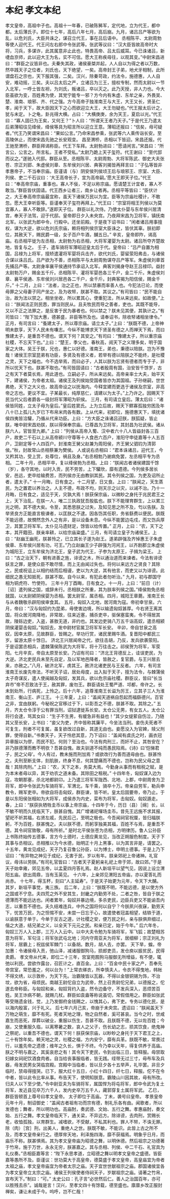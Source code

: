 # 本纪 孝文本纪
孝文皇帝，高祖中子也。高祖十一年春，已破陈豨军，定代地，立为代王，都中都。太后薄氏子。即位十七年，高后八年七月，高后崩。九月，诸吕吕产等欲为乱，以危刘氏，大臣共诛之，谋召立代王，事在吕后语中。
丞相陈平、太尉周勃等使人迎代王。代王问左右郎中令张武等。张武等议曰：“汉大臣皆故高帝时大将，习兵，多谋诈，此其属意非止此也，特畏高帝、吕太后威耳。今已诛诸吕，新啑血京师，此以迎大王为名，实不可信。愿大王称疾毋往，以观其变。”中尉宋昌进曰：“群臣之议皆非也。夫秦失其政，诸侯豪桀并起，人人自以为得之者以万数，然卒践天子之位者，刘氏也，天下绝望，一矣。高帝封王子弟，地犬牙相制，此所谓盘石之宗也，天下服其强，二矣。汉兴，除秦苛政，约法令，施德惠，人人自安，难动摇，三矣。夫以吕太后之严，立诸吕为三王，擅权专制，然而太尉以一节入北军，一呼士皆左袒，为刘氏，叛诸吕，卒以灭之。此乃天授，非人力也。今大臣虽欲为变，百姓弗为使，其党宁能专一邪？方今内有朱虚、东牟之亲，外畏吴、楚、淮南、琅邪、齐、代之强。方今高帝子独淮南王与大王，大王又长，贤圣仁孝，闻于天下，故大臣因天下之心而欲迎立大王，大王勿疑也。”代王报太后计之，犹与未定。卜之龟，卦兆得大横。占曰：“大横庚庚，余为天王，夏启以光。”代王曰：“寡人固已为王矣，又何王？”卜人曰：“所谓天王者乃天子。”于是代王乃遣太后弟薄昭往见绛侯，绛侯等具为昭言所以迎立王意。薄昭还报曰：“信矣，毋可疑者。”代王乃笑谓宋昌曰：“果如公言。”乃命宋昌参乘，张武等六人乘传诣长安。至高陵休止，而使宋昌先驰之长安观变。
昌至渭桥，丞相以下皆迎。宋昌还报。代王驰至渭桥，群臣拜谒称臣。代王下车拜。太尉勃进曰：“愿请闲言。”宋昌曰：“所言公，公言之。所言私，王者不受私。”太尉乃跪上天子玺符。代王谢曰：“至代邸而议之。”遂驰入代邸。群臣从至。丞相陈平、太尉周勃、大将军陈武、御史大夫张苍、宗正刘郢、朱虚侯刘章、东牟侯刘兴居、典客刘揭皆再拜言曰：“子弘等皆非孝惠帝子，不当奉宗庙。臣谨请（与）阴安侯列侯顷王后与琅邪王、宗室、大臣、列侯、吏二千石议曰：‘大王高帝长子，宜为高帝嗣。’愿大王即天子位。”代王曰：“奉高帝宗庙，重事也。寡人不佞，不足以称宗庙。愿请楚王计宜者，寡人不敢当。”群臣皆伏固请。代王西乡让者三，南乡让者再。丞相平等皆曰：“臣伏计之，大王奉高帝宗庙最宜称，虽天下诸侯万民以为宜。臣等为宗庙社稷计，不敢忽。愿大王幸听臣等。臣谨奉天子玺符再拜上。”代王曰：“宗室将相王列侯以为莫宜寡人，寡人不敢辞。”遂即天子位。
群臣以礼次侍。乃使太仆婴与东牟侯兴居清宫，奉天子法驾，迎于代邸。皇帝即日夕入未央宫。乃夜拜宋昌为卫将军，镇抚南北军。以张武为郎中令，行殿中。还坐前殿。于是夜下诏书曰：“闲者诸吕用事擅权，谋为大逆，欲以危刘氏宗庙，赖将相列侯宗室大臣诛之，皆伏其辜。朕初即位，其赦天下，赐民爵一级，女子百户牛酒，酺五日。”
辛亥，皇帝即阼，谒高庙。右丞相平徙为左丞相，太尉勃为右丞相，大将军灌婴为太尉。诸吕所夺齐楚故地，皆复与之。
壬子，遣车骑将军薄昭迎皇太后于代。皇帝曰：“吕产自置为相国，吕禄为上将军，擅矫遣灌将军婴将兵击齐，欲代刘氏，婴留荥阳弗击，与诸侯合谋以诛吕氏。吕产欲为不善，丞相陈平与太尉周勃谋夺吕产等军。朱虚侯刘章首先捕吕产等。太尉身率襄平侯通持节承诏入北军。典客刘揭身夺赵王吕禄印。益封太尉勃万户，赐金五千斤。丞相陈平、灌将军婴邑各三千户，金二千斤。朱虚侯刘章、襄平侯通、东牟侯刘兴居邑各二千户，金千斤。封典客揭为阳信侯，赐金千斤。”
十二月，上曰：“法者，治之正也，所以禁暴而率善人也。今犯法已论，而使毋罪之父母妻子同产坐之，及为收帑，朕甚不取。其议之。”有司皆曰：“民不能自治，故为法以禁之。相坐坐收，所以累其心，使重犯法，所从来远矣。如故便。”上曰：“朕闻法正则民悫，罪当则民从。且夫牧民而导之善者，吏也。其既不能导，又以不正之法罪之，是反害于民为暴者也。何以禁之？朕未见其便，其孰计之。”有司皆曰：“陛下加大惠，德甚盛，非臣等所及也。请奉诏书，除收帑诸相坐律令。”
正月，有司言曰：“蚤建太子，所以尊宗庙。请立太子。”上曰：“朕既不德，上帝神明未歆享，天下人民未有嗛志。今纵不能博求天下贤圣有德之人而禅天下焉，而曰豫建太子，是重吾不德也。谓天下何？其安之。”有司曰：“豫建太子，所以重宗庙社稷，不忘天下也。”上曰：“楚王，季父也，春秋高，阅天下之义理多矣，明于国家之大体。吴王于朕，兄也，惠仁以好德。淮南王，弟也，秉德以陪朕。岂为不豫哉！诸侯王宗室昆弟有功臣，多贤及有德义者，若举有德以陪朕之不能终，是社稷之灵，天下之福也。今不选举焉，而曰必子，人其以朕为忘贤有德者而专于子，非所以忧天下也。朕甚不取也。”有司皆固请曰：“古者殷周有国，治安皆千馀岁，古之有天下者莫长焉，用此道也。立嗣必子，所从来远矣。高帝亲率士大夫，始平天下，建诸侯，为帝者太祖。诸侯王及列侯始受国者皆亦为其国祖。子孙继嗣，世世弗绝，天下之大义也，故高帝设之以抚海内。今释宜建而更选于诸侯及宗室，非高帝之志也。更议不宜。子某最长，纯厚慈仁，请建以为太子。”上乃许之。因赐天下民当代父后者爵各一级封将军薄昭为轵侯。
三月，有司请立皇后。薄太后曰：“诸侯皆同姓，立太子母为皇后。”皇后姓窦氏。上为立后故，赐天下鳏寡孤独穷困及年八十已上孤儿九岁已下布帛米肉各有数。上从代来，初即位，施德惠天下，填抚诸侯四夷皆洽驩，乃循从代来功臣。上曰：“方大臣之诛诸吕迎朕，朕狐疑，皆止朕，唯中尉宋昌劝朕，朕以得保奉宗庙。已尊昌为卫将军，其封昌为壮武侯。诸从朕六人，官皆至九卿。”
上曰：“列侯从高帝入蜀、汉中者六十八人皆益封各三百户，故吏二千石以上从高帝颍川守尊等十人食邑六百户，淮阳守申徒嘉等十人五百户，卫尉定等十人四百户。封淮南王舅父赵兼为周阳侯，齐王舅父驷钧为清郭侯。”秋，封故常山丞相蔡兼为樊侯。
人或说右丞相曰：“君本诛诸吕，迎代王，今又矜其功，受上赏，处尊位，祸且及身。”右丞相勃乃谢病免罢，左丞相平专为丞相。
二年十月，丞相平卒，复以绛侯勃为丞相。上曰：“朕闻古者诸侯建国千馀（岁），各守其地，以时入贡，民不劳苦，上下驩欣，靡有遗德。今列侯多居长安，邑远，吏卒给输费苦，而列侯亦无由教驯其民。其令列侯之国，为吏及诏所止者，遣太子。”
十一月晦，日有食之。十二月望，日又食。上曰：“朕闻之，天生蒸民，为之置君以养治之。人主不德，布政不均，则天示之以灾，以诫不治。乃十一月晦，日有食之，适见于天，灾孰大焉！朕获保宗庙，以微眇之身托于兆民君王之上，天下治乱，在朕一人，唯二三执政犹吾股肱也。朕下不能理育群生，上以累三光之明，其不德大矣。令至，其悉思朕之过失，及知见思之所不及，匄以告朕。及举贤良方正能直言极谏者，以匡朕之不逮。因各饬其任职，务省繇费以便民。朕既不能远德，故憪然念外人之有非，是以设备未息。今纵不能罢边屯戍，而又饬兵厚卫，其罢卫将军军。太仆见马遗财足，馀皆以给传置。”
正月，上曰：“农，天下之本，其开籍田，朕亲率耕，以给宗庙粢盛。”
三月，有司请立皇子为诸侯王。上曰：“赵幽王幽死，朕甚怜之，已立其长子遂为赵王。遂弟辟强及齐悼惠王子朱虚侯章、东牟侯兴居有功，可王。”乃立赵幽王少子辟强为河闲王，以齐剧郡立朱虚侯为城阳王，立东牟侯为济北王，皇子武为代王，子参为太原王，子揖为梁王。
上曰：“古之治天下，朝有进善之旌，诽谤之木，所以通治道而来谏者。今法有诽谤妖言之罪，是使众臣不敢尽情，而上无由闻过失也。将何以来远方之贤良？其除之。民或祝诅上以相约结而后相谩，吏以为大逆，其有他言，而吏又以为诽谤。此细民之愚无知抵死，朕甚不取。自今以来，有犯此者勿听治。”
九月，初与郡国守相为铜虎符、竹使符。
三年十月丁酉晦，日有食之。十一月，上曰：“前日（计）［诏］遣列侯之国，或辞未行。丞相朕之所重，其为朕率列侯之国。”绛侯勃免丞相就国，以太尉颍阴侯婴为丞相。罢太尉官，属丞相。四月，城阳王章薨。淮南王长与从者魏敬杀辟阳侯审食其。
五月，匈奴入北地，居河南为寇。帝初幸甘泉。六月，帝曰：“汉与匈奴约为昆弟，毋使害边境，所以输遗匈奴甚厚。今右贤王离其国，将众居河南降地，非常故，往来近塞，捕杀吏卒，驱保塞蛮夷，令不得居其故，陵轹边吏，入盗，甚敖无道，非约也。其发边吏骑八万五千诣高奴，遣丞相颍阴侯灌婴击匈奴。”匈奴去，发中尉材官属卫将军军长安。
辛卯，帝自甘泉之高奴，因幸太原，见故群臣，皆赐之。举功行赏，诸民里赐牛酒。复晋阳中都民三岁。留游太原十馀日。
济北王兴居闻帝之代，欲往击胡，乃反，发兵欲袭荥阳。于是诏罢丞相兵，遣棘蒲侯陈武为大将军，将十万往击之。祁侯贺为将军，军荥阳。七月辛亥，帝自太原至长安。乃诏有司曰：“济北王背德反上，诖误吏民，为大逆。济北吏民兵未至先自定，及以军地邑降者，皆赦之，复官爵。与王兴居去来，亦赦之。”八月，破济北军，虏其王。赦济北诸吏民与王反者。
六年，有司言淮南王长废先帝法，不听天子诏，居处毋度，出入拟于天子，擅为法令，与棘蒲侯太子奇谋反，遣人使闽越及匈奴，发其兵，欲以危宗庙社稷。群臣议，皆曰“长当弃市”帝不忍致法于王，赦其罪，废勿王。群臣请处王蜀严道、邛都，帝许之。长未到处所，行病死，上怜之。后十六年，追尊淮南王长谥为厉王，立其子三人为淮南王、衡山王、庐江王。
十三年夏，上曰：“盖闻天道祸自怨起而福繇德兴。百官之非，宜由朕躬。今秘祝之官移过于下，以彰吾之不德，朕甚不取。其除之。”
五月，齐太仓令淳于公有罪当刑，诏狱逮徙系长安。太仓公无男，有女五人。太仓公将行会逮，骂其女曰：“生子不生男，有缓急非有益也！”其少女缇萦自伤泣，乃随其父至长安，上书曰：“妾父为吏，齐中皆称其廉平，今坐法当刑。妾伤夫死者不可复生，刑者不可复属，虽复欲改过自新，其道无由也。妾愿没入为官婢，赎父刑罪，使得自新。”书奏天子，天子怜悲其意，乃下诏曰：“盖闻有虞氏之时，画衣冠异章服以为僇，而民不犯。何则？至治也。今法有肉刑三，而奸不止，其咎安在？非乃朕德薄而教不明欤？吾甚自愧。故夫驯道不纯而愚民陷焉。《诗》曰‘恺悌君子，民之父母’。今人有过，教未施而刑加焉？或欲改行为善而道毋由也。朕甚怜之。夫刑至断支体，刻肌肤，终身不息，何其楚痛而不德也，岂称为民父母之意哉！其除肉刑。”
上曰：“农，天下之本，务莫大焉。今勤身从事而有租税之赋，是为本末者毋以异，其于劝农之道未备。其除田之租税。”
十四年冬，匈奴谋入边为寇，攻朝那塞，杀北地都尉卬。上乃遣三将军军陇西、北地、上郡，中尉周舍为卫将军，郎中令张武为车骑将军，军渭北，车千乘，骑卒十万。帝亲自劳军，勒兵申教令，赐军吏卒。帝欲自将击匈奴，群臣谏，皆不听。皇太后固要帝，帝乃止。于是以东阳侯张相如为大将军，成侯赤为内史，栾布为将军，击匈奴。匈奴遁走。
春，上曰：“朕获执牺牲圭币以事上帝宗庙，十四年于今，历日（县）［绵］长，以不敏不明而久抚临天下，朕甚自愧。其广增诸祀墠场圭币。昔先王远施不求其报，望祀不祈其福，右贤左戚，先民后己，至明之极也。今吾闻祠官祝厘，皆归福朕躬，不为百姓，朕甚愧之。夫以朕不德，而躬享独美其福，百姓不与焉，是重吾不德。其令祠官致敬，毋有所祈。”
是时北平侯张苍为丞相，方明律历。鲁人公孙臣上书陈终始传五德事，言方今土德时，土德应黄龙见，当改正朔服色制度。天子下其事与丞相议。丞相推以为今水德，始明正十月上黑事，以为其言非是，请罢之。
十五年，黄龙见成纪，天子乃复召鲁公孙臣，以为博士，申明土德事。于是上乃下诏曰：“有异物之神见于成纪，无害于民，岁以有年。朕亲郊祀上帝诸神。礼官议，毋讳以劳朕。”有司礼官皆曰：“古者天子夏躬亲礼祀上帝于郊，故曰郊。”于是天子始幸雍，郊见五帝，以孟夏四月答礼焉。赵人新垣平以望气见，因说上设立渭阳五庙。欲出周鼎，当有玉英见。
十六年，上亲郊见渭阳五帝庙，亦以夏答礼而尚赤。
十七年，得玉杯，刻曰“人主延寿”。于是天子始更为元年，令天下大酺。其岁，新垣平事觉，夷三族。
后二年，上曰：“朕既不明，不能远德，是以使方外之国或不宁息。夫四荒之外不安其生，封畿之内勤劳不处，二者之咎，皆自于朕之德薄而不能远达也。闲者累年，匈奴并暴边境，多杀吏民，边臣兵吏又不能谕吾内志，以重吾不德也。夫久结难连兵，中外之国将何以自宁？今朕夙兴夜寐，勤劳天下，忧苦万民，为之怛惕不安，未尝一日忘于心，故遣使者冠盖相望，结轶于道，以谕朕意于单于。今单于反古之道，计社稷之安，便万民之利，亲与朕俱弃细过，偕之大道，结兄弟之义，以全天下元元之民。和亲已定，始于今年。”
后六年冬，匈奴三万人入上郡，三万人入云中。以中大夫令勉为车骑将军，军飞狐；故楚相苏意为将军，军句注；将军张武屯北地；河内守周亚夫为将军，居细柳；宗正刘礼为将军，居霸上；祝兹侯军棘门：以备胡。数月，胡人去，亦罢。
天下旱，蝗。帝加惠：令诸侯毋入贡，弛山泽，减诸服御狗马，损郎吏员，发仓庾以振贫民，民得卖爵。
孝文帝从代来，即位二十三年，宫室苑囿狗马服御无所增益，有不便，辄弛以利民。尝欲作露台，召匠计之，直百金。上曰：“百金中民十家之产，吾奉先帝宫室，常恐羞之，何以台为！”上常衣绨衣，所幸慎夫人，令衣不得曳地，帏帐不得文绣，以示敦朴，为天下先。治霸陵皆以瓦器，不得以金银铜锡为饰，不治坟，欲为省，毋烦民。南越王尉佗自立为武帝，然上召贵尉佗兄弟，以德报之，佗遂去帝称臣。与匈奴和亲，匈奴背约入盗，然令边备守，不发兵深入，恶烦苦百姓。吴王诈病不朝，就赐几杖。群臣如袁盎等称说虽切，常假借用之。群臣如张武等受赂遗金钱，觉，上乃发御府金钱赐之，以愧其心，弗下吏。专务以德化民，是以海内殷富，兴于礼义。
后七年六月己亥，帝崩于未央宫。遗诏曰：“朕闻盖天下万物之萌生，靡不有死。死者天地之理，物之自然者，奚可甚哀。当今之时，世咸嘉生而恶死，厚葬以破业，重服以伤生，吾甚不取。且朕既不德，无以佐百姓；今崩，又使重服久临，以离寒暑之数，哀人之父子，伤长幼之志，损其饮食，绝鬼神之祭祀，以重吾不德也，谓天下何！朕获保宗庙，以眇眇之身托于天下君王之上，二十有馀年矣。赖天地之灵，社稷之福，方内安宁，靡有兵革。朕既不敏，常畏过行，以羞先帝之遗德；维年之久长，惧于不终。今乃幸以天年，得复供养于高庙。朕之不明与嘉之，其奚哀悲之有！其令天下吏民，令到出临三日，皆释服。毋禁取妇嫁女祠祀饮酒食肉者。自当给丧事服临者，皆无践。绖带无过三寸，毋布车及兵器，毋发民男女哭临宫殿。宫殿中当临者，皆以旦夕各十五举声，礼毕罢。非旦夕临时，禁毋得擅哭。已下，服大红十五日，小红十四日，纤七日，释服。佗不在令中者，皆以此令比率从事。布告天下，使明知朕意。霸陵山川因其故，毋有所改。归夫人以下至少使。”令中尉亚夫为车骑将军，属国悍为将屯将军，郎中令武为复土将军，发近县见卒万六千人，发内史卒万五千人，藏郭穿复土属将军武。
乙巳，群臣皆顿首上尊号曰孝文皇帝。
太子即位于高庙。丁未，袭号曰皇帝。
孝景皇帝元年十月，制诏御史：“盖闻古者祖有功而宗有德，制礼乐各有由。闻歌者，所以发德也；舞者，所以明功也。高庙酎，奏武德、文始、五行之舞。孝惠庙酎，奏文始、五行之舞。孝文皇帝临天下，通关梁，不异远方。除诽谤，去肉刑，赏赐长老，收恤孤独，以育群生。减嗜欲，不受献，不私其利也。罪人不帑，不诛无罪。除（肉）［宫］刑，出美人，重绝人之世。朕既不敏，不能识。此皆上古之所不及，而孝文皇帝亲行之。德厚侔天地，利泽施四海，靡不获福焉。明象乎日月，而庙乐不称。朕甚惧焉。其为孝文皇帝庙为昭德之舞，以明休德。然后祖宗之功德著于竹帛，施于万世，永永无穷，朕甚嘉之。其与丞相、列侯、中二千石、礼官具为礼仪奏。”丞相臣嘉等言：“陛下永思孝道，立昭德之舞以明孝文皇帝之盛德。皆臣嘉等愚所不及。臣谨议：世功莫大于高皇帝，德莫盛于孝文皇帝，高皇庙宜为帝者太祖之庙，孝文皇帝庙宜为帝者太宗之庙。天子宜世世献祖宗之庙。郡国诸侯宜各为孝文皇帝立太宗之庙。诸侯王列侯使者侍祠天子，岁献祖宗之庙。请著之竹帛，宣布天下。”制曰：“可。”
太史公曰：孔子言“必世然后仁。善人之治国百年，亦可以胜残去杀”。诚哉是言！汉兴，至孝文四十有馀载，德至盛也。廪廪乡改正服封禅矣，谦让未成于今。呜呼，岂不仁哉！
